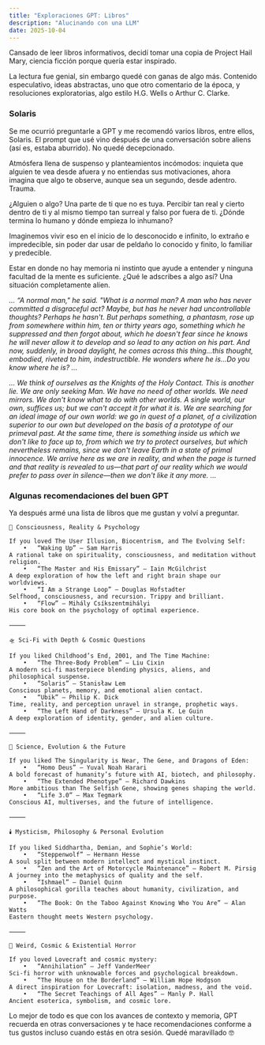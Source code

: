 ```yaml
---
title: "Exploraciones GPT: Libros"
description: "Alucinando con una LLM"
date: 2025-10-04
---
```


Cansado de leer libros informativos, decidí tomar una copia de Project Hail Mary, ciencia ficción porque quería estar inspirado.

La lectura fue genial, sin embargo quedé con ganas de algo más. Contenido especulativo, ideas abstractas, uno que otro comentario de la época, y resoluciones exploratorias, algo estilo H.G. Wells o Arthur C. Clarke.

### Solaris

Se me ocurrió preguntarle a GPT y me recomendó varios libros, entre ellos, Solaris. El prompt que usé vino después de una conversación sobre aliens (así es, estaba aburrido). No quedé decepcionado.

Atmósfera llena de suspenso y planteamientos incómodos: inquieta que alguien te vea desde afuera y no entiendas sus motivaciones, ahora imagina que algo te observe, aunque sea un segundo, desde adentro. Trauma.

¿Alguien o algo? Una parte de ti que no es tuya. Percibir tan real y cierto dentro de ti y al mismo tiempo tan surreal y falso por fuera de ti. ¿Dónde termina lo humano y dónde empieza lo inhumano?

Imaginemos vivir eso en el inicio de lo desconocido e infinito, lo extraño e impredecible, sin poder dar usar de peldaño lo conocido y finito, lo familiar y predecible. 

Estar en donde no hay memoria ni instinto que ayude a entender y ninguna facultad de la mente es suficiente. ¿Qué le adscribes a algo así? Una situación completamente alíen.

*… “A normal man," he said. "What is a normal man? A man who has never committed a disgraceful act? Maybe, but has he never had uncontrollable thoughts? Perhaps he hasn't. But perhaps something, a phantasm, rose up from somewhere within him, ten or thirty years ago, something which he suppressed and then forgot about, which he doesn't fear since he knows he will never allow it to develop and so lead to any action on his part. And now, suddenly, in broad daylight, he comes across this thing…this thought, embodied, riveted to him, indestructible. He wonders where he is…Do you know where he is? …*

*… We think of ourselves as the Knights of the Holy Contact. This is another lie. We are only seeking Man. We have no need of other worlds. We need mirrors. We don't know what to do with other worlds. A single world, our own, suffices us; but we can't accept it for what it is. We are searching for an ideal image of our own world: we go in quest of a planet, of a civilization superior to our own but developed on the basis of a prototype of our primeval past. At the same time, there is something inside us which we don't like to face up to, from which we try to protect ourselves, but which nevertheless remains, since we don't leave Earth in a state of primal innocence. We arrive here as we are in reality, and when the page is turned and that reality is revealed to us—that part of our reality which we would prefer to pass over in silence—then we don't like it any more. …*

### Algunas recomendaciones del buen GPT

Ya después armé una lista de libros que me gustan y volví a preguntar.

```
🧠 Consciousness, Reality & Psychology

If you loved The User Illusion, Biocentrism, and The Evolving Self:
	•	“Waking Up” – Sam Harris
A rational take on spirituality, consciousness, and meditation without religion.
	•	“The Master and His Emissary” – Iain McGilchrist
A deep exploration of how the left and right brain shape our worldviews.
	•	“I Am a Strange Loop” – Douglas Hofstadter
Selfhood, consciousness, and recursion. Trippy and brilliant.
	•	“Flow” – Mihály Csíkszentmihályi
His core book on the psychology of optimal experience.

⸻

🛸 Sci-Fi with Depth & Cosmic Questions

If you liked Childhood’s End, 2001, and The Time Machine:
	•	“The Three-Body Problem” – Liu Cixin
A modern sci-fi masterpiece blending physics, aliens, and philosophical suspense.
	•	“Solaris” – Stanisław Lem
Conscious planets, memory, and emotional alien contact.
	•	“Ubik” – Philip K. Dick
Time, reality, and perception unravel in strange, prophetic ways.
	•	“The Left Hand of Darkness” – Ursula K. Le Guin
A deep exploration of identity, gender, and alien culture.

⸻

🧬 Science, Evolution & the Future

If you liked The Singularity is Near, The Gene, and Dragons of Eden:
	•	“Homo Deus” – Yuval Noah Harari
A bold forecast of humanity’s future with AI, biotech, and philosophy.
	•	“The Extended Phenotype” – Richard Dawkins
More ambitious than The Selfish Gene, showing genes shaping the world.
	•	“Life 3.0” – Max Tegmark
Conscious AI, multiverses, and the future of intelligence.

⸻

🕯️ Mysticism, Philosophy & Personal Evolution

If you liked Siddhartha, Demian, and Sophie’s World:
	•	“Steppenwolf” – Hermann Hesse
A soul split between modern intellect and mystical instinct.
	•	“Zen and the Art of Motorcycle Maintenance” – Robert M. Pirsig
A journey into the metaphysics of quality and the self.
	•	“Ishmael” – Daniel Quinn
A philosophical gorilla teaches about humanity, civilization, and purpose.
	•	“The Book: On the Taboo Against Knowing Who You Are” – Alan Watts
Eastern thought meets Western psychology.

⸻

🌌 Weird, Cosmic & Existential Horror

If you loved Lovecraft and cosmic mystery:
	•	“Annihilation” – Jeff VanderMeer
Sci-fi horror with unknowable forces and psychological breakdown.
	•	“The House on the Borderland” – William Hope Hodgson
A direct inspiration for Lovecraft: isolation, madness, and the void.
	•	“The Secret Teachings of All Ages” – Manly P. Hall
Ancient esoterica, symbolism, and cosmic lore.
```

Lo mejor de todo es que con los avances de contexto y memoria, GPT recuerda en otras conversaciones y te hace recomendaciones conforme a tus gustos incluso cuando estás en otra sesión. Quedé maravillado 🤓
